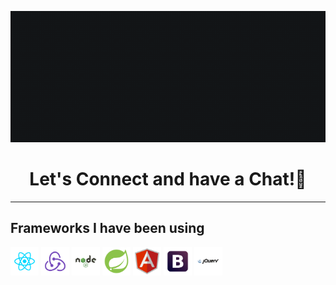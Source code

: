 <p align="center">
    <img src="./public/banner.gif" />
</p>

<h1 align="center">
  Let's Connect and have a Chat!💬
</h1>

---

<h2>Frameworks I have been using</h2>
<p>
<img src="./public/frameworks/react.svg" alt="react" width="45" height="45"/>
<img src="./public/frameworks/redux.svg" alt="redux" width="45" height="45"/>
<img src="./public/frameworks/nodejs.svg" alt="nodejs" width="45" height="45"/>
<img src="./public/frameworks/spring.svg" alt="spring" width="45" height="45"/>
<img src="./public/frameworks/angular.svg" alt="angular" width="45" height="45"/>
<img src="./public/frameworks/boostrap.svg" alt="bootstrap" width="45" height="45"/>
<img src="./public/frameworks/jquery.svg" alt="jquery" width="45" height="45"/>

</p>

<!---
qianjun-ql/qianjun-ql is a ✨ special ✨ repository because its `README.md` (this file) appears on your GitHub profile.
You can click the Preview link to take a look at your changes.
--->
